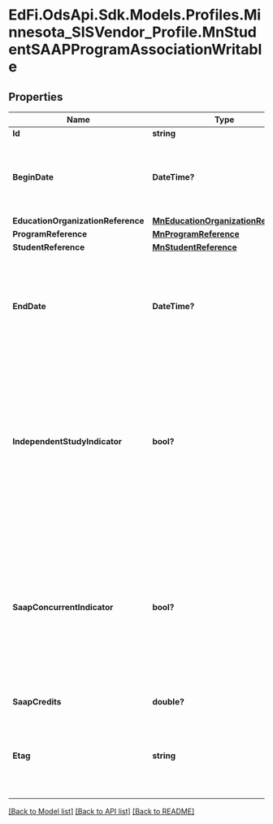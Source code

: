 # EdFi.OdsApi.Sdk.Models.Profiles.Minnesota_SISVendor_Profile.MnStudentSAAPProgramAssociationWritable
## Properties

Name | Type | Description | Notes
------------ | ------------- | ------------- | -------------
**Id** | **string** |  | 
**BeginDate** | **DateTime?** | The month, day, and year on which the Student first received services. | 
**EducationOrganizationReference** | [**MnEducationOrganizationReference**](MnEducationOrganizationReference.md) |  | 
**ProgramReference** | [**MnProgramReference**](MnProgramReference.md) |  | 
**StudentReference** | [**MnStudentReference**](MnStudentReference.md) |  | 
**EndDate** | **DateTime?** | The month, day, and year on which the Student exited the Program or stopped receiving services. | [optional] 
**IndependentStudyIndicator** | **bool?** | State-approved alternative programs (SAAP) that also have a state-approved Independent Study  (IS) component use this flag to identify independent study participants. | 
**SaapConcurrentIndicator** | **bool?** | An indicator representing a Student who is enrolled less than full-time at a traditional school and who is also enrolled at a State Approved Alternative Program (SAAP). | 
**SaapCredits** | **double?** | SAAP Credits. | 
**Etag** | **string** | A unique system-generated value that identifies the version of the resource. | [optional] 

[[Back to Model list]](../README.md#documentation-for-models) [[Back to API list]](../README.md#documentation-for-api-endpoints) [[Back to README]](../README.md)

